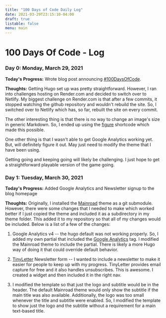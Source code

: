 ```yaml
---
title: "100 Days of Code Daily Log"
date: 2021-03-29T23:15:10-04:00
draft: true
listable: false
menu: main
---
```


# 100 Days Of Code - Log

### Day 0: Monday, March 29, 2021

**Today's Progress:** Wrote blog post announcing [#100DaysOfCode](https://www.100daysofcode.com/rules/).

**Thoughts:** Getting Hugo set up was pretty straightforward. However, I ran into challenges hosting on Render.com and decided to switch over to Netlify. My biggest challenge on Render.com is that after a few commits, it stopped watching the github repository and wouldn't rebuild the site. So, I switched over to Netlify which has, so far, rebuilt the site on every commit. 

The other interesting thing is that there is no way to change an image's size in generic Markdown. So, I ended up using the [figure](https://gohugo.io/content-management/shortcodes/#figure) shortcode which made this possible.

One other thing is that I wasn't able to get Google Analytics working yet. But, will definitely figure it out. May just need to modify the theme that I have been using.

Getting going and keeping going will likely be challenging. I just hope to get a straightforward playable version of the game going.

### Day 1: Tuesday, March 30, 2021

**Today's Progress:** Added Google Analytics and Newsletter signup to the blog homepage

**Thoughts:** Originally, I installed the [Mainroad](https://themes.gohugo.io/mainroad/) theme as a git submodule. However, there were some changes that I needed to make which worked better if I just copied the theme and included it as a subdirectory in my theme folder. This added it to my repository so that all of my changes would be included. Below is a list of a few of the changes:

1. Google Analytics v4 -- the hugo default was not working properly. So, I added my own partial that included the [Google Analytics](https://analytics.google.com) tag. I modified the Mainroad theme to include the partial. There is likely a more Hugo way of doing it that could override default behavior.

2. [TinyLetter](https://tinyletter.com/) Newsletter form -- I wanted to include a newsletter to make it easier for people to keep up with my progress. TinyLetter provides email capture for free and it also handles unsubscribes. This is awesome. I created a widget and then included it in the right nav.

3. I modified the template so that just the logo and subtitle would be in the header. The default Mainroad theme would only show the subtitle if the main title was also available. Additionally, the logo was too small whenever the title and subtitle were enabled. So, I modified the template to show just the logo and the subtitle without a requirement for a main text-based title.